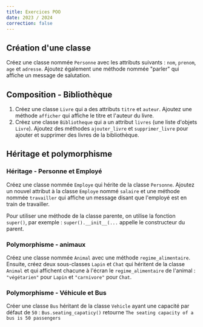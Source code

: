 ```yaml
---
title: Exercices POO
date: 2023 / 2024
correction: false
---
```


## Création d'une classe

Créez une classe nommée `Personne` avec les attributs suivants : `nom`, `prenom`, `age` et `adresse`. Ajoutez également une méthode nommée "parler" qui affiche un message de salutation.

## Composition - Bibliothèque

1. Créez une classe `Livre` qui a des attributs `titre` et `auteur`. Ajoutez une méthode `afficher` qui affiche le titre et l'auteur du livre.
2. Créez une classe `Bibliotheque` qui a un attribut `livres` (une liste d'objets `Livre`). Ajoutez des méthodes `ajouter_livre` et `supprimer_livre` pour ajouter et supprimer des livres de la bibliothèque.

## Héritage et polymorphisme

### Héritage - Personne et Employé

Créez une classe nommée `Employe` qui hérite de la classe `Personne`. Ajoutez un nouvel attribut à la classe `Employe` nommé `salaire` et une méthode nommée `travailler` qui affiche un message disant que l'employé est en train de travailler.

Pour utiliser une méthode de la classe parente, on utilise la fonction `super()`, par exemple : `super().__init__(...` appelle le constructeur du parent.

### Polymorphisme - animaux

Créez une classe nommée `Animal` avec une méthode `regime_alimentaire`. Ensuite, créez deux sous-classes `Lapin` et `Chat` qui héritent de la classe `Animal` et qui affichent chacune à l'écran le `regime_alimentaire` de l'animal : `"végétarien"` pour `Lapin` et `"carnivore"` pour `Chat`.

### Polymorphisme - Véhicule et Bus

Créer une classe `Bus` héritant de la classe `Vehicle` ayant une capacité par défaut de `50` :
`Bus.seating_capaticy()` retourne `The seating capacity of a bus is 50 passengers`

